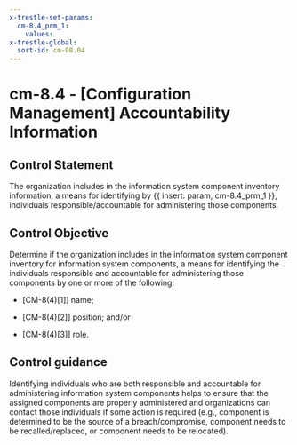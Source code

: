 ```yaml
---
x-trestle-set-params:
  cm-8.4_prm_1:
    values:
x-trestle-global:
  sort-id: cm-08.04
---
```


# cm-8.4 - \[Configuration Management\] Accountability Information

## Control Statement

The organization includes in the information system component inventory information, a means for identifying by {{ insert: param, cm-8.4_prm_1 }}, individuals responsible/accountable for administering those components.

## Control Objective

Determine if the organization includes in the information system component inventory for information system components, a means for identifying the individuals responsible and accountable for administering those components by one or more of the following:

- \[CM-8(4)[1]\] name;

- \[CM-8(4)[2]\] position; and/or

- \[CM-8(4)[3]\] role.

## Control guidance

Identifying individuals who are both responsible and accountable for administering information system components helps to ensure that the assigned components are properly administered and organizations can contact those individuals if some action is required (e.g., component is determined to be the source of a breach/compromise, component needs to be recalled/replaced, or component needs to be relocated).
